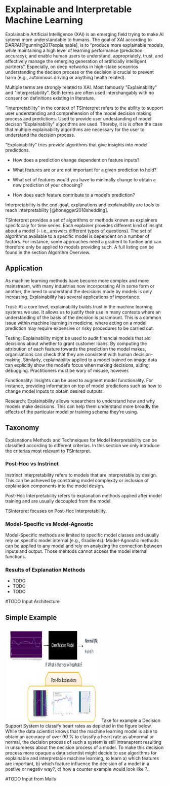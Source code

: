 # Explainable and Interpretable Machine Learning

Explainable Artificial Intelligence (XAI) is an emerging field trying to make AI sytems more understandable to humans. The goal of XAI according to DARPA[@gunning2017explainable], is to “produce more explainable models, while maintaining a high level of learning performance (prediction accuracy); and enable human users to understand, appropriately, trust, and effectively manage the emerging generation of artificially intelligent partners”.  Especially, on deep networks in high-stake sceanrios understanding the decison process or the decision is crucial to prevent harm (e.g., autonmous driving or anything health related).

Multiple terms are strongly related to XAI. Most famously "Explainability" and "Interpretability". Both terms are often used interchangably with no consent on definitions existing in literature. 

"Interpretability" in the context of TSInterpret refers to the ability to support user understanding and comprehension of the model decision making process and predictions. Used to provide user undestanding of model decison "Explainability" algorithms are used. Thereby, it is is often the case that multiple explainability algorithms are necessary for the user to understand the decision process.

"Explainability" tries provide algorithms that give insights into model predictions. 

- How does a prediction change dependent on feature inputs?

- What features are or are not important for a given prediction to hold?

- What set of features would you have to minimally change to obtain a new prediction of your choosing?

- How does each feature contribute to a model’s prediction?

Interpretability is the end-goal, explanations and explainability are tools to reach interpretability [@honegger2018shedding].

TSInterpret provides a set of algorithms or methods known as explainers specifccaly for time series. Each explainer provides different kind of insight about a model (- i.e., answers different types of questions). The set of algorithms available to a specific model is dependent on a number of factors. For instance, some approaches need a gradient to funtion and can therefore only be applied to models providing such. A full listing can be found in the section Algorithm Overview. 


## Application
As machine learning methods have become more complex and more mainstream, with many industries now incorporating AI in some form or another, the need to understand the decisions made by models is only increasing. Explainability has several applications of importance.

Trust: At a core level, explainability builds trust in the machine learning systems we use. It allows us to justify their use in many contexts where an understanding of the basis of the decision is paramount. This is a common issue within machine learning in medicine, where acting on a model prediction may require expensive or risky procedures to be carried out.

Testing: Explainability might be used to audit financial models that aid decisions about whether to grant customer loans. By computing the attribution of each feature towards the prediction the model makes, organisations can check that they are consistent with human decision-making. Similarly, explainability applied to a model trained on image data can explicitly show the model’s focus when making decisions, aiding debugging. Practitioners must be wary of misuse, however.

Functionality: Insights can be used to augment model functionality. For instance, providing information on top of model predictions such as how to change model inputs to obtain desired outputs.

Research: Explainability allows researchers to understand how and why models make decisions. This can help them understand more broadly the effects of the particular model or training schema they’re using.



## Taxonomy 
Explanations Methods and Techneiques for Model Interpretability can be classified according to different criterias. In this section we only introduce the criterias most relevant to TSInterpret.

### Post-Hoc vs Instrinct

Instrinct Interpretability refers to models that are interpretable by design. This can be achieved by constraing model complexity or inclusion of explanation components into the model design. 

Post-Hoc Interpretability refers to explanation methods applied after model training and are usually decoupled from the model. 

TSInterpret focuses on Post-Hoc Interpretability.

### Model-Specific vs Model-Agnostic

Model-Specific methods are limited to specific model classes and usually rely on specific model internal (e.g., Gradients).
Model-Agnostic methods can be applied to any model and rely on analyzing the connection between inputs and output. Those mehtods cannot access the model internal functions.

### Results of Explanation Methods

- TODO 
- TODO
- TODO

#TODO Input Architecture

## Simple Example 
<img src="img/Post-Hoc.png" height=300 width=300 />
Take for example a Decision Support System to classify heart rates as depicted in the figure below. While the data scientist knows that the machine learning model is able to obtain an accuracy of over 90 % to classify a heart rate as abnormal or normal, the decision process of such a system is still intransprent resulting in unsureness about the decision process of a model.  To make this decision process more opaque a data scientist might decide to use algorithms for explainable and interpretable machine learning, to learn a) which features are important, b) which feature influence the decision of a model in a postive or negativ way?, c) how a counter example would look like ?. 



#TODO Input from Mails 

